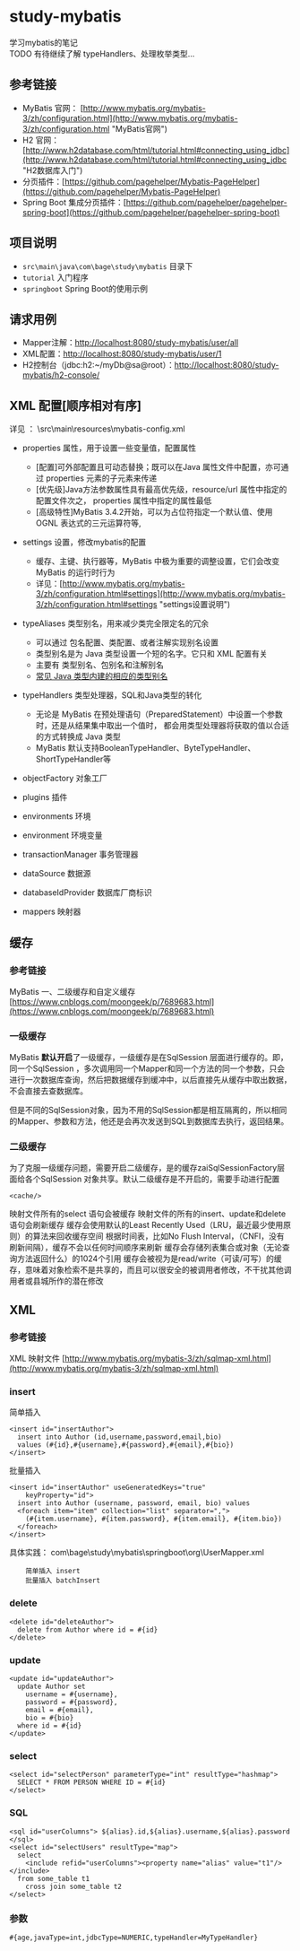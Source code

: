 # study-mybatis  #
学习mybatis的笔记<br>
TODO 有待继续了解 typeHandlers、处理枚举类型...

## 参考链接 ##
- MyBatis 官网： [http://www.mybatis.org/mybatis-3/zh/configuration.html](http://www.mybatis.org/mybatis-3/zh/configuration.html "MyBatis官网")
- H2 官网： [http://www.h2database.com/html/tutorial.html#connecting_using_jdbc](http://www.h2database.com/html/tutorial.html#connecting_using_jdbc "H2数据库入门")
- 分页插件：[https://github.com/pagehelper/Mybatis-PageHelper](https://github.com/pagehelper/Mybatis-PageHelper)
- Spring Boot 集成分页插件：[https://github.com/pagehelper/pagehelper-spring-boot](https://github.com/pagehelper/pagehelper-spring-boot)

## 项目说明 ##
- `src\main\java\com\bage\study\mybatis` 目录下
 - `tutorial` 入门程序
 - `springboot` Spring Boot的使用示例

## 请求用例 ##
- Mapper注解：[http://localhost:8080/study-mybatis/user/all](http://localhost:8080/study-mybatis/user/all "Mapper注解查询数据")
- XML配置：[http://localhost:8080/study-mybatis/user/1](http://localhost:8080/study-mybatis/user/1 "XML配置查询数据")
- H2控制台（jdbc:h2:~/myDb@sa@root）：[http://localhost:8080/study-mybatis/h2-console/](http://localhost:8080/study-mybatis/h2-console/ "H2控制台")
## XML 配置[顺序相对有序] ##
详见 ： \src\main\resources\mybatis-config.xml

- properties 属性，用于设置一些变量值，配置属性
  - [配置]可外部配置且可动态替换；既可以在Java 属性文件中配置，亦可通过 properties 元素的子元素来传递
  - [优先级]Java方法参数属性具有最高优先级，resource/url 属性中指定的配置文件次之， properties 属性中指定的属性最低
  - [高级特性]MyBatis 3.4.2开始，可以为占位符指定一个默认值、使用 OGNL 表达式的三元运算符等,
  
- settings 设置，修改mybatis的配置
  - 缓存、主键、执行器等，MyBatis 中极为重要的调整设置，它们会改变 MyBatis 的运行时行为
  - 详见：[http://www.mybatis.org/mybatis-3/zh/configuration.html#settings](http://www.mybatis.org/mybatis-3/zh/configuration.html#settings "settings设置说明")
- typeAliases 类型别名，用来减少类完全限定名的冗余
  - 可以通过 包名配置、类配置、或者注解实现别名设置
  - 类型别名是为 Java 类型设置一个短的名字。它只和 XML 配置有关
  - 主要有 类型别名、包别名和注解别名
  - [常见 Java 类型内建的相应的类型别名](http://www.mybatis.org/mybatis-3/zh/configuration.html "详见官网typeAliases")       
        
- typeHandlers 类型处理器，SQL和Java类型的转化
  - 无论是 MyBatis 在预处理语句（PreparedStatement）中设置一个参数时，还是从结果集中取出一个值时， 都会用类型处理器将获取的值以合适的方式转换成 Java 类型
  - MyBatis 默认支持BooleanTypeHandler、ByteTypeHandler、ShortTypeHandler等
  
- objectFactory 对象工厂
- plugins 插件
- environments 环境
- environment 环境变量
- transactionManager 事务管理器
- dataSource 数据源
- databaseIdProvider 数据库厂商标识
- mappers 映射器


## 缓存 ##
### 参考链接 ###
MyBatis 一、二级缓存和自定义缓存 [https://www.cnblogs.com/moongeek/p/7689683.html](https://www.cnblogs.com/moongeek/p/7689683.html)

### 一级缓存 ###
MyBatis **默认开启**了一级缓存，一级缓存是在SqlSession 层面进行缓存的。即，同一个SqlSession ，多次调用同一个Mapper和同一个方法的同一个参数，只会进行一次数据库查询，然后把数据缓存到缓冲中，以后直接先从缓存中取出数据，不会直接去查数据库。

​ 但是不同的SqlSession对象，因为不用的SqlSession都是相互隔离的，所以相同的Mapper、参数和方法，他还是会再次发送到SQL到数据库去执行，返回结果。

### 二级缓存 ###
​ 为了克服一级缓存问题，需要开启二级缓存，是的缓存zaiSqlSessionFactory层面给各个SqlSession 对象共享。默认二级缓存是不开启的，需要手动进行配置

    <cache/>

映射文件所有的select 语句会被缓存
映射文件的所有的insert、update和delete语句会刷新缓存
缓存会使用默认的Least Recently Used（LRU，最近最少使用原则）的算法来回收缓存空间
根据时间表，比如No Flush Interval，（CNFI，没有刷新间隔），缓存不会以任何时间顺序来刷新
缓存会存储列表集合或对象（无论查询方法返回什么）的1024个引用
缓存会被视为是read/write（可读/可写）的缓存，意味着对象检索不是共享的，而且可以很安全的被调用者修改，不干扰其他调用者或县城所作的潜在修改


## XML ##
### 参考链接 ###
XML 映射文件 [http://www.mybatis.org/mybatis-3/zh/sqlmap-xml.html](http://www.mybatis.org/mybatis-3/zh/sqlmap-xml.html)

### insert ###
简单插入

	<insert id="insertAuthor">
	  insert into Author (id,username,password,email,bio)
	  values (#{id},#{username},#{password},#{email},#{bio})
	</insert>


批量插入

	<insert id="insertAuthor" useGeneratedKeys="true"
	    keyProperty="id">
	  insert into Author (username, password, email, bio) values
	  <foreach item="item" collection="list" separator=",">
	    (#{item.username}, #{item.password}, #{item.email}, #{item.bio})
	  </foreach>
	</insert>

具体实践：
    com\bage\study\mybatis\springboot\org\UserMapper.xml

        简单插入 insert
		批量插入 batchInsert

### delete ###

	<delete id="deleteAuthor">
	  delete from Author where id = #{id}
	</delete>

### update ###

	<update id="updateAuthor">
	  update Author set
	    username = #{username},
	    password = #{password},
	    email = #{email},
	    bio = #{bio}
	  where id = #{id}
	</update>

### select ###

	<select id="selectPerson" parameterType="int" resultType="hashmap">
	  SELECT * FROM PERSON WHERE ID = #{id}
	</select>
	
### SQL ###

    <sql id="userColumns"> ${alias}.id,${alias}.username,${alias}.password </sql>   
    <select id="selectUsers" resultType="map">
      select
        <include refid="userColumns"><property name="alias" value="t1"/></include>
      from some_table t1
        cross join some_table t2
    </select>

### 参数 ###

    #{age,javaType=int,jdbcType=NUMERIC,typeHandler=MyTypeHandler}

